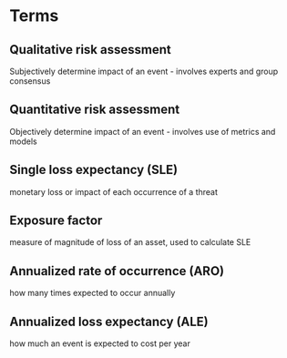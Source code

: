 # Terms

## Qualitative risk assessment

Subjectively determine impact of an event - involves experts and group consensus

## Quantitative risk assessment

Objectively determine impact of an event - involves use of metrics and models

## Single loss expectancy (SLE)

monetary loss or impact of each occurrence of a threat

## Exposure factor

measure of magnitude of loss of an asset, used to calculate SLE

## Annualized rate of occurrence (ARO)

how many times expected to occur annually

## Annualized loss expectancy (ALE)

how much an event is expected to cost per year
